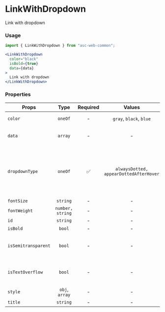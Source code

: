 # LinkWithDropdown

Link with dropdown

### Usage

```js
import { LinkWithDropdown } from "asc-web-common";
```

```jsx
<LinkWithDropdown 
  color="black" 
  isBold={true} 
  data={data}
>
  Link with dropdown
</LinkWithDropdown>
```

### Properties

| Props               |      Type      | Required |                 Values                 | Default | Description                                                                                                                                               |
| ------------------- | :------------: | :------: | :------------------------------------: | :-----: | --------------------------------------------------------------------------------------------------------------------------------------------------------- |
| `color`             |    `oneOf`     |    -     |        `gray`, `black`, `blue`         | `black` | Color of link in all states - hover, active, visited                                                                                                      |
| `data`              |    `array`     |    -     |                   -                    |    -    | Array of objects, each can contain `<DropDownItem />` props                                                                                               |
| `dropdownType`      |    `oneOf`     |    ✅    | `alwaysDotted, appearDottedAfterHover` |    -    | Type of dropdown: alwaysDotted is always show dotted style and icon of arrow, appearDottedAfterHover is show dotted style and icon arrow only after hover |
| `fontSize`          |    `string`    |    -     |                   -                    | `13px`  | Font size of link                                                                                                                                         |
| `fontWeight`        |`number, string`|    -     |                    -                   |    -    | Font weight of link                                                                                                                                       |
| `id`                |    `string`    |    -     |                   -                    |    -    | Accepts id                                                                                                                                                |
| `isBold`            |     `bool`     |    -     |                   -                    | `false` | Set font weight                                                                                                                                           |
| `isSemitransparent` |     `bool`     |    -     |                   -                    | `false` | Set css-property 'opacity' to 0.5. Usually apply for users with "pending" status                                                                          |  |
| `isTextOverflow`    |     `bool`     |    -     |                   -                    | `true`  | Activate or deactivate _text-overflow_ CSS property with ellipsis (' … ') value                                                                           |
| `style`             | `obj`, `array` |    -     |                   -                    |    -    | Accepts css style                                                                                                                                         |
| `title`             |    `string`    |    -     |                   -                    |    -    | Title of link                                                                                                                                             |  |
